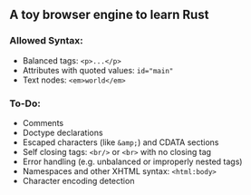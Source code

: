 ## A toy browser engine to learn Rust

### Allowed Syntax:

- Balanced tags: `<p>...</p>`
- Attributes with quoted values: `id="main"`
- Text nodes: `<em>world</em>`

### To-Do:

- Comments
- Doctype declarations
- Escaped characters (like `&amp;`) and CDATA sections
- Self closing tags: `<br/>` or `<br>` with no closing tag
- Error handling (e.g. unbalanced or improperly nested tags)
- Namespaces and other XHTML syntax: `<html:body>`
- Character encoding detection
